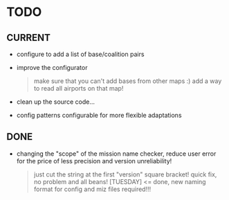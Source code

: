 # TODO

## CURRENT

- configure to add a list of base/coalition pairs

- improve the configurator
  > make sure that you can't add bases from other maps :)
  > add a way to read all airports on that map!

- clean up the source code...

- config patterns configurable for more flexible adaptations

## DONE

- changing the "scope" of the mission name checker,
  reduce user error for the price of less precision and version  unreliability!
  
  > just cut the string at the first "version" square bracket! quick fix, no problem and all beans! [TUESDAY] <= done, new naming format for config and miz files required!!!
